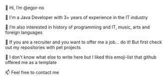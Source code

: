 👋 Hi, I’m @egor-no

🌱 I'm a Java Developer with 3+ years of experience in the IT industry

👀 I’m also interested in history of programming and IT, music, arts and foreign languages

🙌 If you are a recruiter and you want to offer me a job... do it! But first check out my repositories with pet projects 

💞️ I don't know what else to write here but I liked this emoji-list that github offered me as a template

📫 Feel free to contact me 

<!---
egor-no/egor-no is a ✨ special ✨ repository because its `README.md` (this file) appears on your GitHub profile.
You can click the Preview link to take a look at your changes.
--->
